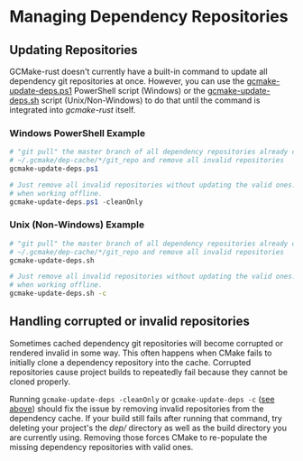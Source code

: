 # Managing Dependency Repositories

## Updating Repositories

GCMake-rust doesn't currently have a built-in command to update all dependency git repositories at once.
However, you can use the [gcmake-update-deps.ps1](/gcmake-update-deps.ps1) PowerShell script (Windows)
or the [gcmake-update-deps.sh](/gcmake-update-deps.sh) script (Unix/Non-Windows) to do that
until the command is integrated into *gcmake-rust* itself.

### Windows PowerShell Example

``` powershell
# "git pull" the master branch of all dependency repositories already cloned in
# ~/.gcmake/dep-cache/*/git_repo and remove all invalid repositories
gcmake-update-deps.ps1

# Just remove all invalid repositories without updating the valid ones. This is useful
# when working offline.
gcmake-update-deps.ps1 -cleanOnly
```

### Unix (Non-Windows) Example

``` sh
# "git pull" the master branch of all dependency repositories already cloned in
# ~/.gcmake/dep-cache/*/git_repo and remove all invalid repositories
gcmake-update-deps.sh

# Just remove all invalid repositories without updating the valid ones. This is useful
# when working offline.
gcmake-update-deps.sh -c
```

## Handling corrupted or invalid repositories

Sometimes cached dependency git repositories will become corrupted or rendered invalid in some way. This
often happens when CMake fails to initially clone a dependency repository into the cache.
Corrupted repositories cause project builds to repeatedly fail because they cannot be cloned properly.

Running `gcmake-update-deps -cleanOnly` or `gcmake-update-deps -c`
([see above](#managing-dependency-repositories)) should fix the issue by
removing invalid repositories from the dependency cache. If your build still fails after running that
command, try deleting your project's the *dep/* directory as well as the build directory you are
currently using. Removing those forces CMake to re-populate the missing dependency repositories with
valid ones.

